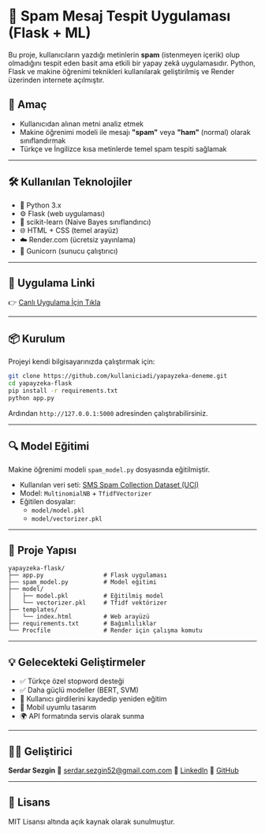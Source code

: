 # 🚫 Spam Mesaj Tespit Uygulaması (Flask + ML)

Bu proje, kullanıcıların yazdığı metinlerin **spam** (istenmeyen içerik) olup olmadığını tespit eden basit ama etkili bir yapay zekâ uygulamasıdır. Python, Flask ve makine öğrenimi teknikleri kullanılarak geliştirilmiş ve Render üzerinden internete açılmıştır.

## 🎯 Amaç

- Kullanıcıdan alınan metni analiz etmek
- Makine öğrenimi modeli ile mesajı **"spam"** veya **"ham"** (normal) olarak sınıflandırmak
- Türkçe ve İngilizce kısa metinlerde temel spam tespiti sağlamak

---

## 🛠️ Kullanılan Teknolojiler

- 🐍 Python 3.x
- ⚙️ Flask (web uygulaması)
- 🧠 scikit-learn (Naive Bayes sınıflandırıcı)
- 🌐 HTML + CSS (temel arayüz)
- ☁️ Render.com (ücretsiz yayınlama)
- 🔧 Gunicorn (sunucu çalıştırıcı)

---

## 🚀 Uygulama Linki

👉 [Canlı Uygulama İçin Tıkla](https://yapay-zeka-deneme.onrender.com/)

---

## 📦 Kurulum

Projeyi kendi bilgisayarınızda çalıştırmak için:

```bash
git clone https://github.com/kullaniciadi/yapayzeka-deneme.git
cd yapayzeka-flask
pip install -r requirements.txt
python app.py
```

Ardından `http://127.0.0.1:5000` adresinden çalıştırabilirsiniz.

---

## 🔍 Model Eğitimi

Makine öğrenimi modeli `spam_model.py` dosyasında eğitilmiştir.

- Kullanılan veri seti: [SMS Spam Collection Dataset (UCI)](https://archive.ics.uci.edu/ml/datasets/SMS+Spam+Collection)
- Model: `MultinomialNB` + `TfidfVectorizer`
- Eğitilen dosyalar:
  - `model/model.pkl`
  - `model/vectorizer.pkl`

---

## 📁 Proje Yapısı

```
yapayzeka-flask/
├── app.py                 # Flask uygulaması
├── spam_model.py          # Model eğitimi
├── model/
│   ├── model.pkl          # Eğitilmiş model
│   └── vectorizer.pkl     # Tfidf vektörizer
├── templates/
│   └── index.html         # Web arayüzü
├── requirements.txt       # Bağımlılıklar
└── Procfile               # Render için çalışma komutu
```

---

## 💡 Gelecekteki Geliştirmeler

- ✅ Türkçe özel stopword desteği
- ✅ Daha güçlü modeller (BERT, SVM)
- 🔄 Kullanıcı girdilerini kaydedip yeniden eğitim
- 📱 Mobil uyumlu tasarım
- 🌍 API formatında servis olarak sunma

---

## 👨‍💻 Geliştirici

**Serdar Sezgin**
📧 serdar.sezgin52@gmail.com.com
💼 [LinkedIn](https://www.linkedin.com/in/serdar-sezgin-5559a855/)
📂 [GitHub](https://github.com/serdarsezginedessa)

---

## 📜 Lisans

MIT Lisansı altında açık kaynak olarak sunulmuştur.
